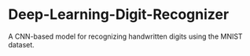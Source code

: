 # Deep-Learning-Digit-Recognizer
A CNN-based model for recognizing handwritten digits using the MNIST dataset.
